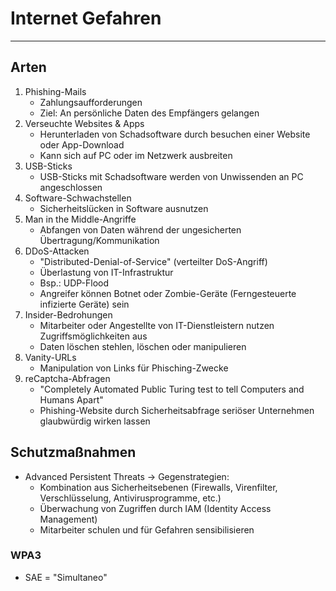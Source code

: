 # Internet Gefahren
___
## Arten
1. Phishing-Mails
	- Zahlungsaufforderungen
	- Ziel: An persönliche Daten des Empfängers gelangen
2. Verseuchte Websites & Apps
	- Herunterladen von Schadsoftware durch besuchen einer Website oder App-Download
	- Kann sich auf PC oder im Netzwerk ausbreiten
3. USB-Sticks
	- USB-Sticks mit Schadsoftware werden von Unwissenden an PC angeschlossen
4. Software-Schwachstellen
	- Sicherheitslücken in Software ausnutzen
5. Man in the Middle-Angriffe
	- Abfangen von Daten während der ungesicherten Übertragung/Kommunikation
6. DDoS-Attacken
	- "Distributed-Denial-of-Service" (verteilter DoS-Angriff)
	- Überlastung von IT-Infrastruktur
	- Bsp.: UDP-Flood
	- Angreifer können Botnet oder Zombie-Geräte (Ferngesteuerte infizierte Geräte) sein
7. Insider-Bedrohungen
	- Mitarbeiter oder Angestellte von IT-Dienstleistern nutzen Zugriffsmöglichkeiten aus
	- Daten löschen stehlen, löschen oder manipulieren
8. Vanity-URLs
	- Manipulation von Links für Phisching-Zwecke
9. reCaptcha-Abfragen
	- "Completely Automated Public Turing test to tell Computers and Humans Apart"
	- Phishing-Website durch Sicherheitsabfrage seriöser Unternehmen glaubwürdig wirken lassen
## Schutzmaßnahmen
- Advanced Persistent Threats
	-> Gegenstrategien:
	- Kombination aus Sicherheitsebenen (Firewalls, Virenfilter, Verschlüsselung, Antivirusprogramme, etc.)
	- Überwachung von Zugriffen durch IAM (Identity Access Management)
	- Mitarbeiter schulen und für Gefahren sensibilisieren
### WPA3
- SAE = "Simultaneo"
